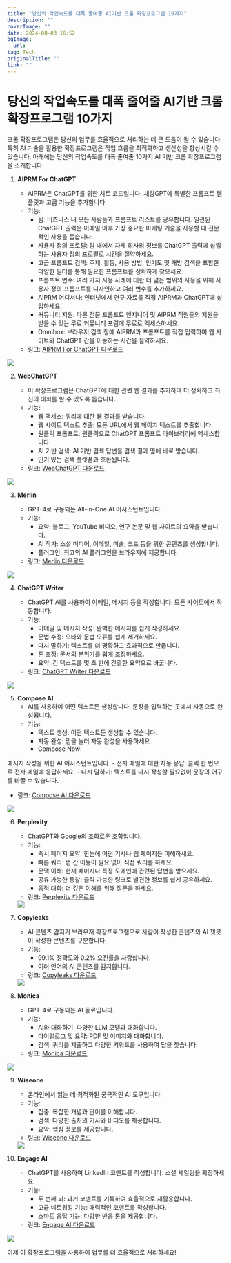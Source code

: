 ```yaml
---
title: "당신의 작업속도를 대폭 줄여줄 AI기반 크롬 확장프로그램 10가지"
description: ""
coverImage: ""
date: 2024-08-03 16:52
ogImage: 
  url: 
tag: Tech
originalTitle: ""
link: ""
---
```




# 당신의 작업속도를 대폭 줄여줄 AI기반 크롬 확장프로그램 10가지

크롬 확장프로그램은 당신의 업무를 효율적으로 처리하는 데 큰 도움이 될 수 있습니다. 특히 AI 기술을 활용한 확장프로그램은 작업 흐름을 최적화하고 생산성을 향상시킬 수 있습니다. 아래에는 당신의 작업속도를 대폭 줄여줄 10가지 AI 기반 크롬 확장프로그램을 소개합니다.

<div class="content-ad"></div>

1. **AIPRM For ChatGPT**

   - AIPRM은 ChatGPT를 위한 치트 코드입니다. 채팅GPT에 특별한 프롬프트 템플릿과 고급 기능을 추가합니다.
   - 기능:
     - 팀: 비즈니스 내 모든 사람들과 프롬프트 리스트를 공유합니다. 일관된 ChatGPT 출력은 이메일 이후 가장 중요한 마케팅 기술을 사용할 때 전문적인 사용을 돕습니다.
     - 사용자 정의 프로필: 팀 내에서 자체 회사의 정보를 ChatGPT 출력에 삽입하는 사용자 정의 프로필로 시간을 절약하세요.
     - 고급 프롬프트 검색: 주제, 활동, 사용 방법, 인기도 및 개방 검색을 포함한 다양한 필터를 통해 필요한 프롬프트를 정확하게 찾으세요.
     - 프롬프트 변수: 여러 가지 사용 사례에 대한 더 넓은 범위의 사용을 위해 사용자 정의 프롬프트를 디자인하고 여러 변수를 추가하세요.
     - AIPRM 어디서나: 인터넷에서 연구 자료를 직접 AIPRM과 ChatGPT에 삽입하세요.
     - 커뮤니티 지원: 다른 전문 프롬프트 엔지니어 및 AIPRM 직원들의 지원을 받을 수 있는 무료 커뮤니티 포럼에 무료로 액세스하세요.
     - Omnibox: 브라우저 검색 창에 AIPRM과 프롬프트를 직접 입력하여 웹 사이트와 ChatGPT 간을 이동하는 시간을 절약하세요.
   - 링크: [AIPRM For ChatGPT 다운로드](https://chromewebstore.google.com/detail/aiprm-for-chatgpt/ojnbohmppadfgpejeebfnmnknjdlckgj)

<img src="./img/10-Best-AI-Powered-Chrome-Extensions-To-Save-You-Hours-Of-Manual-Work_0.png" />

2. **WebChatGPT**

   - 이 확장프로그램은 ChatGPT에 대한 관련 웹 결과를 추가하여 더 정확하고 최신의 대화를 할 수 있도록 돕습니다.
   - 기능:
     - 웹 액세스: 쿼리에 대한 웹 결과를 받습니다.
     - 웹 사이트 텍스트 추출: 모든 URL에서 웹 페이지 텍스트를 추출합니다.
     - 원클릭 프롬프트: 원클릭으로 ChatGPT 프롬프트 라이브러리에 액세스합니다.
     - AI 기반 검색: AI 기반 검색 답변을 검색 결과 옆에 바로 받습니다.
     - 인기 있는 검색 플랫폼과 호환됩니다.
   - 링크: [WebChatGPT 다운로드](https://chromewebstore.google.com/detail/webchatgpt-chatgpt-with-i/lpfemeioodjbpieminkklglpmhlngfcn)

<img src="./img/10-Best-AI-Powered-Chrome-Extensions-To-Save-You-Hours-Of-Manual-Work_1.png" />

<div class="content-ad"></div>

3. **Merlin**

   - GPT-4로 구동되는 All-in-One AI 어시스턴트입니다.
   - 기능:
     - 요약: 블로그, YouTube 비디오, 연구 논문 및 웹 사이트의 요약을 받습니다.
     - AI 작가: 소셜 미디어, 이메일, 미술, 코드 등을 위한 콘텐츠를 생성합니다.
     - 플러그인: 최고의 AI 플러그인을 브라우저에 제공합니다.
   - 링크: [Merlin 다운로드](https://chromewebstore.google.com/detail/merlin-1-click-access-to/camppjleccjaphfdbohjdohecfnoikec)

<img src="./img/10-Best-AI-Powered-Chrome-Extensions-To-Save-You-Hours-Of-Manual-Work_2.png" />

4. **ChatGPT Writer**

   - ChatGPT AI를 사용하여 이메일, 메시지 등을 작성합니다. 모든 사이트에서 작동합니다.
   - 기능:
     - 이메일 및 메시지 작성: 완벽한 메시지를 쉽게 작성하세요.
     - 문법 수정: 오타와 문법 오류를 쉽게 제거하세요.
     - 다시 말하기: 텍스트를 더 명확하고 효과적으로 만듭니다.
     - 톤 조정: 문서의 분위기를 쉽게 조정하세요.
     - 요약: 긴 텍스트를 몇 초 만에 간결한 요약으로 바꿉니다.
   - 링크: [ChatGPT Writer 다운로드](https://chromewebstore.google.com/detail/chatgpt-writer-write-mail/pdnenlnelpdomajfejgapbdpmjkfpjkp)

<img src="./img/10-Best-AI-Powered-Chrome-Extensions-To-Save-You-Hours-Of-Manual-Work_3.png" />

5. **Compose AI**
   - AI를 사용하여 어떤 텍스트든 생성합니다. 문장을 입력하는 곳에서 자동으로 완성됩니다.
   - 기능:
     - 텍스트 생성: 어떤 텍스트든 생성할 수 있습니다.
     - 자동 완성: 탭을 눌러 자동 완성을 사용하세요.
     - Compose Now:

<div class="content-ad"></div>

메시지 작성을 위한 AI 어시스턴트입니다. - 전자 메일에 대한 자동 응답: 클릭 한 번으로 전자 메일에 응답하세요. - 다시 말하기: 텍스트를 다시 작성할 필요없이 문장의 어구를 바꿀 수 있습니다.

- 링크: [Compose AI 다운로드](https://chromewebstore.google.com/detail/compose-ai-ai-powered-wri/ddlbpiadoechcolndfeaonajmngmhblj)

<img src="./img/10-Best-AI-Powered-Chrome-Extensions-To-Save-You-Hours-Of-Manual-Work_4.png" />

6. **Perplexity**

   - ChatGPT와 Google의 조화로운 조합입니다.
   - 기능:
     - 즉시 페이지 요약: 한눈에 어떤 기사나 웹 페이지든 이해하세요.
     - 빠른 쿼리: 탭 간 이동이 필요 없이 직접 쿼리를 하세요.
     - 문맥 이해: 현재 페이지나 특정 도메인에 관련된 답변을 받으세요.
     - 공유 가능한 통찰: 클릭 가능한 링크로 발견한 정보를 쉽게 공유하세요.
     - 동적 대화: 더 깊은 이해를 위해 질문을 하세요.
   - 링크: [Perplexity 다운로드](https://chromewebstore.google.com/detail/perplexity-ai-companion/hlgbcneanomplepojfcnclggenpcoldo)

    <img src="./img/10-Best-AI-Powered-Chrome-Extensions-To-Save-You-Hours-Of-Manual-Work_5.png" />

<div class="content-ad"></div>

7. **Copyleaks**

   - AI 콘텐츠 감지기 브라우저 확장프로그램으로 사람이 작성한 콘텐츠와 AI 챗봇이 작성한 콘텐츠를 구분합니다.
   - 기능:
     - 99.1% 정확도와 0.2% 오진률을 자랑합니다.
     - 여러 언어의 AI 콘텐츠를 감지합니다.
   - 링크: [Copyleaks 다운로드](https://chromewebstore.google.com/detail/ai-content-detector-copyl/gplcmncpklkdjiccbknjjkoidpgkcakd)

    <img src="./img/10-Best-AI-Powered-Chrome-Extensions-To-Save-You-Hours-Of-Manual-Work_6.png" />

8. **Monica**

   - GPT-4로 구동되는 AI 동료입니다.
   - 기능:
     - AI와 대화하기: 다양한 LLM 모델과 대화합니다.
     - 다이얼로그 및 요약: PDF 및 이미지와 대화합니다.
     - 검색: 쿼리를 제출하고 다양한 키워드를 사용하여 답을 찾습니다.
   - 링크: [Monica 다운로드](https://chromewebstore.google.com/detail/monica-your-ai-copilot-po/ofpnmcalabcbjgholdjcjblkibolbppb)

<img src="./img/10-Best-AI-Powered-Chrome-Extensions-To-Save-You-Hours-Of-Manual-Work_7.png" />

<div class="content-ad"></div>

9. **Wiseone**

   - 온라인에서 읽는 데 최적화된 궁극적인 AI 도구입니다.
   - 기능:
     - 집중: 복잡한 개념과 단어를 이해합니다.
     - 검색: 다양한 출처의 기사와 비디오를 제공합니다.
     - 요약: 핵심 정보를 제공합니다.
   - 링크: [Wiseone 다운로드](https://chromewebstore.google.com/detail/wiseone-your-ai-powered-r/paodpkkacimmkacaecjmhdncjgjepcai)

    <img src="./img/10-Best-AI-Powered-Chrome-Extensions-To-Save-You-Hours-Of-Manual-Work_8.png" />

10. **Engage AI**
    - ChatGPT를 사용하여 LinkedIn 코멘트를 작성합니다. 소셜 세일링을 확장하세요.
    - 기능:
      - 두 번째 뇌: 과거 코멘트를 기록하여 효율적으로 재활용합니다.
      - 고급 네트워킹 기능: 매력적인 코멘트를 작성합니다.
      - 스마트 응답 기능: 다양한 반응 톤을 제공합니다.
    - 링크: [Engage AI 다운로드](https://chromewebstore.google.com/detail/engage-ai-chatgpt-for-lin/nelhhkchoapcbpcgpmmiahfkcdhgecaf)

<img src="./img/10-Best-AI-Powered-Chrome-Extensions-To-Save-You-Hours-Of-Manual-Work_9.png" />

이제 이 확장프로그램을 사용하여 업무를 더 효율적으로 처리하세요!
